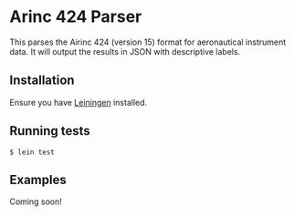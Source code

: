 # Arinc 424 Parser

This parses the Airinc 424 (version 15) format for aeronautical instrument data. It will output the results in JSON with descriptive labels.

## Installation

Ensure you have [Leiningen](https://leiningen.org/) installed.

## Running tests

    $ lein test

## Examples

Coming soon!

